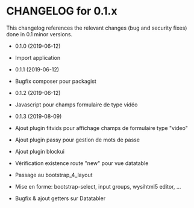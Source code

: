CHANGELOG for 0.1.x
===================

This changelog references the relevant changes (bug and security fixes) done
in 0.1 minor versions.

* 0.1.0 (2019-06-12)

 * Import application

* 0.1.1 (2019-06-12)

 * Bugfix composer pour packagist

* 0.1.2 (2019-06-12)

 * Javascript pour champs formulaire de type vidéo

* 0.1.3 (2019-08-09)

 * Ajout plugin fitvids pour affichage champs de formulaire type "video"
 * Ajout plugin passy pour gestion de mots de passe
 * Ajout plugin blockui
 * Vérification existence route "new" pour vue datatable
 * Passage au bootstrap_4_layout
 * Mise en forme: bootstrap-select, input groups, wysihtml5 editor, ...
 * Bugfix & ajout getters sur Datatabler
